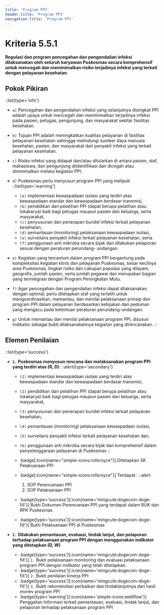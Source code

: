 ```yaml
---
title: 'Program PPI'
header.title: 'Program PPI'
navigation.title: 'Program PPI'
---
```


# Kriteria 5.5.1 
**Regulasi dan program pencegahan dan pengendalian infeksi dilaksanakan oleh seluruh karyawan Puskesmas secara komprehensif untuk mencegah dan meminimalkan risiko terjadinya infeksi yang terkait dengan pelayanan kesehatan.** 

## Pokok Pikiran 
::list{type='info'}
- `a)` Pencegahan dan pengendalian infeksi yang selanjutnya disingkat PPI adalah upaya untuk mencegah dan meminimalkan terjadinya infeksi pada pasien, petugas, pengunjung, dan masyarakat sekitar fasilitas kesehatan. 
- `b)` Tujuan PPI adalah meningkatkan  kualitas  pelayanan di fasilitas pelayanan kesehatan sehingga melindungi sumber daya manusia kesehatan, pasien, dan masyarakat dari penyakit infeksi yang terkait pelayanan kesehatan. 
- `c)` Risiko infeksi yang didapat dan/atau ditularkan di antara pasien, staf, mahasiswa, dan pengunjung diidentifikasi dan dicegah atau diminimalkan melalui kegiatan PPI. 
- `d)` Puskesmas perlu menyusun program PPI yang meliputi 
  ::list{type='warning'}
  - `(a)` implementasi kewaspadaan isolasi yang terdiri atas kewaspadaan standar dan kewaspadaan berdasar transmisi,  
  - `(b)` pendidikan dan pelatihan PPI (dapat  berupa pelatihan atau lokakarya) baik bagi petugas maupun pasien dan keluarga, serta masyarakat, 
  - `(c)` penyusunan dan penerapan bundel infeksi terkait pelayanan kesehatan,  
  - `(d)` pemantauan (monitoring) pelaksanaan kewaspadaan isolasi, 
  - `(e)` surveilans  penyakit infeksi terkait pelayanan kesehatan, serta 
  - `(f)` penggunaan anti mikroba secara bijak dan dilakukan pelaporan sesuai dengan peraturan perundang- undangan. 
- `e)` Kegiatan yang tercantum dalam program PPI bergantung pada kompleksitas kegiatan klinis dan pelayanan Puskesmas, besar kecilnya area Puskesmas, tingkat risiko dan cakupan populasi yang dilayani, geografis, jumlah pasien, serta jumlah pegawai dan merupakan bagian yang terintegrasi dengan Program Peningkatan Mutu. 

- `f)` Agar pencegahan dan pengendalian infeksi dapat dilaksanakan dengan optimal, perlu ditetapkan staf yang terlatih untuk mengoordinasikan,  memantau, dan menilai pelaksanaan prinsip dan program PPI dalam    pelayanan    berdasarkan kebijakan dan pedoman yang mengacu pada ketentuan peraturan perundang-undangan. 

- `g)` Untuk memantau dan menilai pelaksanaan program PPI, disusun indikator sebagai bukti dilaksanakannya kegiatan yang direncanakan. 
::
## Elemen Penilaian 
::list{type='success'}
- **`1.` Puskesmas menyusun rencana dan melaksanakan program PPI yang terdiri atas (R, D)**: 
  ::alert{type='secondary'}
    - `(1)` implementasi kewaspadaan isolasi yang terdiri atas kewaspadaan standar dan kewaspadaan berdasar transmisi, 
    - `(2)` pendidikan  dan pelatihan PPI (dapat berupa pelatihan atau lokakarya) baik bagi petugas maupun pasien dan keluarga, serta masyarakat, 
    - `(3)` penyusunan dan penerapan bundel infeksi terkait pelayanan kesehatan, 
    - `(4)` pemantauan (monitoring) pelaksanaan kewaspadaan isolasi, 
    - `(5)` surveilans penyakit infeksi terkait pelayanan kesehatan dan, 
    - `(6)` penggunaan anti mikroba secara bijak dan komprehensif dalam penyelenggaraan pelayanan  	 di Puskesmas 
  ::
  
  - :badge[:icon{name="simple-icons:rollsroyce"}] Ditetapkan SK Pelaksanaan PPI 
  - :badge[:icon{name="simple-icons:rollsroyce"}] Terdapat : 
    ::alert
      1. SOP Perencanaan PPI 
      2. SOP Pelaksanaan PPI 
  - :badge{type='success'}[:icon{name='mingcute:dogecoin-doge-fill'}] Bukti Dokumen Perencanaan PPI yang terdapat dalam RUK dan RPK Puskesmas 
  - :badge{type='success'}[:icon{name='mingcute:dogecoin-doge-fill'}] Bukti Pelaksanaan PPI di Puskesmas 

- **`2.` Dilakukan pemantauan, evaluasi, tindak lanjut, dan pelaporan terhadap pelaksanaan program PPI dengan menggunakan indikator yang ditetapkan (D, W)** 
  - :badge{type='success'}[:icon{name='mingcute:dogecoin-doge-fill'}] `1.` Bukti pelaksanaan monitoring dan evaluasi pelaksanaan program PPI dengan indikator yang telah ditetapkan. 
  - :badge{type='success'}[:icon{name='mingcute:dogecoin-doge-fill'}] `2.` Bukti penilaian kinerja PPI 
  - :badge{type='success'}[:icon{name='mingcute:dogecoin-doge-fill'}] `3.` Bukti rekomendasi perbaikan dan tindaklanjutnya dari hasil monev program PPI
  - :badge{type='warning'}[:icon{name='simple-icons:webflow'}] Penggalian Informasi terkait pemantauan, evaluasi, tindak lanjut, dan pelaporan terhadap pelaksanaan program PPI 

